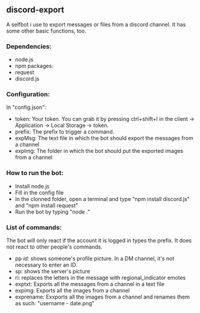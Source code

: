 ## discord-export
A selfbot i use to export messages or files from a discord channel. It has some other basic functions, too.

### Dependencies:

* node.js
* npm packages:  
 * request  
 * discord.js

### Configuration:
In "config.json":
* token: Your token. You can grab it by pressing ctrl+shift+I in the client -> Application -> Local Storage -> token.
* prefix: The prefix to trigger a command. 
* expMsg: The text file in which the bot should export the messages from a channel
* expImg: The folder in which the bot should put the exported images from a channel

### How to run the bot:
* Install node.js
* Fill in the config file
* In the clonned folder, open a terminal and type "npm install discord.js" and "npm install request"
* Run the bot by typing "node ."

### List of commands:

The bot will only react if the account it is logged in types the prefix. It does not react to other people's commands.  
* pp *id*: shows someone's profile picture. In a DM channel, it's not necessary to enter an ID.
* sp: shows the server's picture
* ri: replaces the letters in the message with regional\_indicator emotes
* exptxt: Exports all the messages from a channel in a text file
* expimg: Exports all the images from a channel
* exprename: Exxports all the images from a channel and renames them as such: "username - date.png"
